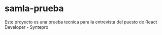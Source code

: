 # samla-prueba
Este proyecto es una prueba tecnica para la entrevista del puesto de React Developer - Syntepro
